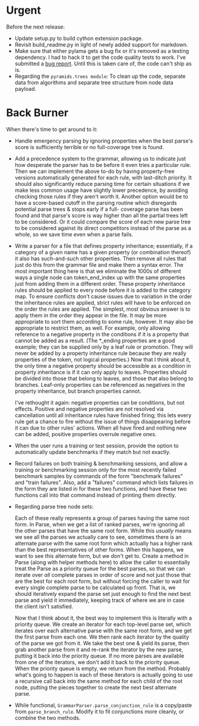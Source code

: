 # Urgent

Before the next release:

* Update setup.py to build cython extension package.
* Revisit build_readme.py in light of newly added support for markdown.
* Make sure that either pylama gets a bug fix or it's removed as a testing dependency.
  I had to hack it to get the code quality tests to work. I've submitted a 
  [bug report](https://github.com/klen/pylama/issues/160). Until this is taken care of, 
  the code can't ship as is.
* Regarding the `pyramids.trees module`: To clean up the code, separate data from 
  algorithms and separate tree structure from node data payload.

# Back Burner

When there's time to get around to it:

* Handle emergency parsing by ignoring properties when the best parse's score is sufficiently 
  terrible or no full-coverage tree is found.

* Add a precedence system to the grammar, allowing us to indicate just how desperate the 
  parser has to be before it even tries a particular rule. Then we can implement the above 
  to-do by having property-free versions automatically generated for each rule, with 
  last-ditch priority. It should also significantly reduce parsing time for certain situations 
  if we make less common usage have slightly lower precedence, by avoiding checking those 
  rules if they aren't worth it. Another option would be to have a score-based cutoff in the 
  parsing routine which disregards potential parse trees & stops early if a full- coverage 
  parse has been found and that parse's score is way higher than all the partial trees left to
  be considered. Or it could compare the score of each new parse tree to be considered against 
  its direct competitors instead of the parse as a whole, so we save time even when a parse 
  fails.

* Write a parser for a file that defines property inheritance; essentially, if a category of a 
  given name has a given property (or combination thereof) it also has such-and-such other
  properties. Then remove all rules that just do this from the grammar file and make them a 
  syntax error. The most important thing here is that we eliminate the 1000s of different 
  ways a single node can token_end_index up with the same properties just from adding them in a different 
  order. These property inheritance rules should be applied to every node before it is added 
  to the category map. To ensure conflicts don't cause issues due to variation in the order 
  the inheritance rules are applied, strict rules will have to be enforced on the order the 
  rules are applied. The simplest, most obvious answer is to apply them in the order they 
  appear in the file. It may be more appropriate to sort them according to some rule, however. 
  It may also be appropriate to restrict them, as well. For example, only allowing reference to 
  a negative property in the conditions if it is a property that cannot be added as a result. 
  (The *_ending properties are a good example; they can be supplied only by a leaf rule or 
  promotion. They will never be added by a property inheritance rule because they are really 
  properties of the token, not logical properties.) Now that I think about it, the only time a 
  negative property should be accessible as a condition in property inheritance is if it can 
  only apply to leaves. Properties should be divided into those that belong to leaves, and 
  those that also belong to branches. Leaf-only properties can be referenced as negatives in 
  the property inheritance, but branch properties cannot.

  I've rethought it again: negative properties can be conditions, but not effects. Positive 
  and negative properties are not resolved via cancellation until all inheritance rules have 
  finished firing; this lets every rule get a chance to fire without the issue of things 
  disappearing before it can due to other rules' actions. When all have fired and nothing new 
  can be added, positive properties overrule negative ones.

* When the user runs a training or test session, provide the option to automatically update 
  benchmarks if they match but not exactly.

* Record failures on both training & benchmarking sessions, and allow a training or 
  benchmarking session only for the most recently failed benchmark samples by commands of 
  the form "benchmark failures" and "train failures". Also, add a "failures" command which 
  lists failures in the form they are listed in for these two functions, and have these two 
  functions call into that command instead of printing them directly.

* Regarding parse tree node sets:
 
  Each of these really represents a group of parses having the same root form. In Parse, 
  when we get a list of ranked parses, we're ignoring all the other parses that have the 
  same root form. While this *usually* means we see all the parses we actually care to 
  see, sometimes there is an alternate parse with the same root form which actually has a 
  higher rank than the best representatives of other forms. When this happens, we want to 
  see this alternate form, but we don't get to. Create a method in Parse (along with 
  helper methods here) to allow the caller to essentially treat the Parse as a priority 
  queue for the best parses, so that we can iterate over *all* complete parses in order 
  of score and not just those that are the best for each root form, but without forcing 
  the caller to wait for every single complete parse to be calculated up front. That is,
  we should iteratively expand the parse set just enough to find the next best parse and 
  yield it immediately, keeping track of where we are in case the client isn't satisfied.

  Now that I think about it, the best way to implement this is literally with a priority 
  queue. We create an iterator for each top-level parse set, which iterates over each 
  alternative parse with the same root form, and we get the first parse from each one. We 
  then rank each iterator by the quality of the parse we got from it. We take the best 
  one & yield its parse, then grab another parse from it and re-rank the iterator by the 
  new parse, putting it back into the priority queue. If no more parses are available 
  from one of the iterators, we don't add it back to the priority queue. When the 
  priority queue is empty, we return from the method. Probably what's going to happen is 
  each of these iterators is actually going to use a recursive call back into the same 
  method for each child of the root node, putting the pieces together to create the next 
  best alternate parse.

* While functional, `GrammarParser.parse_conjunction_rule` is a copy/paste from 
  `parse_branch_rule`. Modify it to fit conjunctions more cleanly, or combine the two 
  methods.
